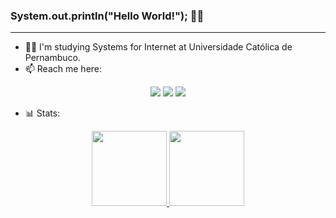 ### System.out.println("Hello World!"); 👋🏼
<hr>

- 👨‍💻 I'm studying Systems for Internet at Universidade Católica de Pernambuco.
- 📫 Reach me here:

<div align="center">
<a href="https://www.linkedin.com/in/hamiltongomes-8/" ><img src="https://img.shields.io/badge/LinkedIn-0077B5?style=for-the-badge&logo=linkedin&logoColor=white"></a>
<a href="mailto:hamilton.gomes8@hotmail.com"><img src="https://img.shields.io/badge/Microsoft_Outlook-0078D4?style=for-the-badge&logo=microsoft-outlook&logoColor=white"></a>
<a href="https://www.instagram.com/hamilton.png/"><img src="https://img.shields.io/badge/Instagram-E4405F?style=for-the-badge&logo=instagram&logoColor=white"></a>
</div>

- 📊 Stats:
<div display=inline-block align=center>
<a href="https://github.com/hamiltonGomes">
<img height="120em" src="https://github-readme-stats.vercel.app/api?username=hamiltonGomes&show_icons=true&theme=chartreuse-dark&include_all_commits=true&count_private=true"/>
<img height="120em" src="https://github-readme-stats.vercel.app/api/top-langs/?username=hamiltonGomes&layout=compact&langs_count=7&theme=chartreuse-dark"/>
</div>
 
<!--
![Snake animation](https://github.com/hamiltonGomes/hamiltonGomes/blob/output/github-contribution-grid-snake.svg)
-->
